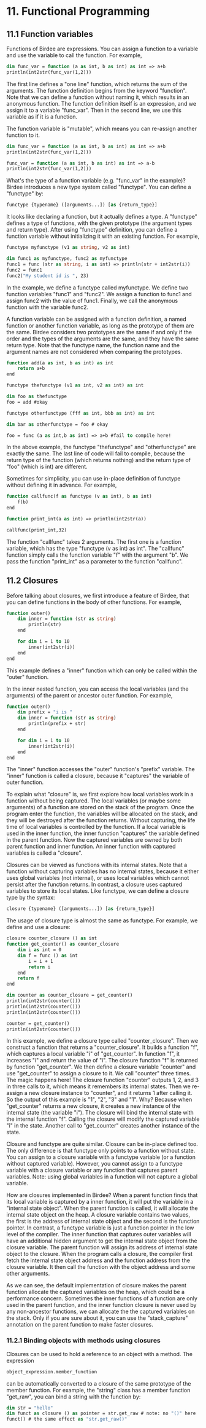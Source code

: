# 11. Functional Programming

## 11.1 Function variables

Functions of Birdee are expressions. You can assign a function to a variable and use the variable to call the function. For example,

```vb
dim func_var = function (a as int, b as int) as int => a+b
println(int2str(func_var(1,2))) 
```

The first line defines a "one line" function, which returns the sum of the arguments. The function definition begins from the keyword "function". Note that we can define a function without naming it, which results in an anonymous function. The function definition itself is an expression, and we assign it to a variable "func\_var". Then in the second line, we use this variable as if it is a function.

The function variable is "mutable", which means you can re-assign another function to it.

```vb
dim func_var = function (a as int, b as int) as int => a+b
println(int2str(func_var(1,2)))

func_var = function (a as int, b as int) as int => a-b
println(int2str(func_var(1,2)))
```

What's the type of a function variable (e.g. "func\_var" in the example)? Birdee introduces a new type system called "functype". You can define a "functype" by:

```vb
functype {typename} ([arguments...]) [as {return_type}]
```

It looks like declaring a function, but it actually defines a type. A "functype" defines a type of functions, with the given prototype (the argument types and return type). After using "functype" definition, you can define a function variable without initializing it with an existing function. For example,

```vb
functype myfunctype (v1 as string, v2 as int)

dim func1 as myfunctype, func2 as myfunctype
func1 = func (str as string, i as int) => println(str + int2str(i))
func2 = func1
func2("My student id is ", 23)
```

In the example, we define a functype called myfunctype. We define two function variables "func1" and "func2". We assign a function to func1 and assign func2 with the value of func1. Finally, we call the anonymous function with the variable func2.

A function variable can be assigned with a function definition, a named function or another function variable, as long as the prototype of them are the same. Birdee considers two prototypes are the same if and only if the order and the types of the arguments are the same, and they have the same return type. Note that the functype name, the function name and the argument names are not considered when comparing the prototypes.

```vb
function add(a as int, b as int) as int
	return a+b
end

functype thefunctype (v1 as int, v2 as int) as int

dim foo as thefunctype
foo = add #okay

functype otherfunctype (fff as int, bbb as int) as int

dim bar as otherfunctype = foo # okay

foo = func (a as int,b as int) => a+b #fail to compile here!
```

In the above example, the functype "thefunctype" and "otherfunctype" are exactly the same. The last line of code will fail to compile, because the return type of the function (which returns nothing) and the return type of "foo" (which is int) are different.

Sometimes for simplicity, you can use in-place definition of functype without defining it in advance. For example,

```vb
function callfunc(f as functype (v as int), b as int) 
	f(b)
end

function print_int(a as int) => println(int2str(a))

callfunc(print_int,32)
```

The function "callfunc" takes 2 arguments. The first one is a function variable, which has the type "functype (v as int) as int". The "callfunc" function simply calls the function variable "f" with the argument "b". We pass the function "print\_int" as a parameter to the function "callfunc".

## 11.2 Closures

Before talking about closures, we first introduce a feature of Birdee, that you can define functions in the body of other functions. For example,

```vb
function outer()
	dim inner = function (str as string)
		println(str)
	end

	for dim i = 1 to 10
		inner(int2str(i))
	end
end
```

This example defines a "inner" function which can only be called within the "outer" function.

In the inner nested function, you can access the local variables (and the arguments) of the parent or ancestor outer function. For example,

```vb
function outer()
	dim prefix = "i is "
	dim inner = function (str as string)
		println(prefix + str)
	end

	for dim i = 1 to 10
		inner(int2str(i))
	end
end
```

The "inner" function accesses the "outer" function's "prefix" variable. The "inner" function is called a closure, because it "captures" the variable of outer function.

To explain what "closure" is, we first explore how local variables work in a function without being captured. The local variables (or maybe some arguments) of a function are stored on the stack of the program. Once the program enter the function, the variables will be allocated on the stack, and they will be destroyed after the function returns. Without capturing, the life time of local variables is controlled by the function. If a local variable is used in the inner function, the inner function "captures" the variable defined in the parent function. Now the captured variables are owned by both parent function and inner function. An inner function with captured variables is called a "closure".

Closures can be viewed as functions with its internal states. Note that a function without capturing variables has no internal states, because it either uses global variables (not internal), or uses local variables which cannot persist after the function returns. In contrast, a closure uses captured variables to store its local states. Like functype, we can define a closure type by the syntax:

```vb
closure {typename} ([arguments...]) [as {return_type}]
```

The usage of closure type is almost the same as functype. For example, we define and use a closure:

```vb
closure counter_closure () as int
function get_counter() as counter_closure
	dim i as int = 0
	dim f = func () as int
		i = i + 1
		return i
	end
	return f
end

dim counter as counter_closure = get_counter()
println(int2str(counter()))
println(int2str(counter()))
println(int2str(counter()))

counter = get_counter()
println(int2str(counter()))
```

In this example, we define a closure type called "counter\_closure". Then we construct a function that returns a "counter\_closure". It builds a function "f", which captures a local variable "i" of "get\_counter". In function "f", it increases "i" and return the value of "i". The closure function "f" is returned by function "get\_counter". We then define a closure variable "counter" and use "get\_counter" to assign a closure to it. We call "counter" three times. The magic happens here! The closure function "counter" outputs 1, 2, and 3 in three calls to it, which means it remembers its internal states. Then we re-assign a new closure instance to "counter", and it returns 1 after calling it. So the output of this example is "1", "2", "3" and "1". Why? Because when "get\_counter" returns a new closure, it creates a new instance of the internal state (the variable "i"). The closure will bind the internal state with the internal function "f". Calling the closure will modify the captured variable "i" in the state. Another call to "get\_counter" creates another instance of the state.

Closure and functype are quite similar. Closure can be in-place defined too. The only difference is that functype only points to a function without state. You can assign to a closure variable with a functype variable (or a function without captured variable). However, you cannot assign to a functype variable with a closure variable or any function that captures parent variables. Note: using global variables in a function will not capture a global variable.

How are closures implemented in Birdee? When a parent function finds that its local variable is captured by a inner function, it will put the variable in a "internal state object". When the parent function is called, it will allocate the internal state object on the heap. A closure variable contains two values, the first is the address of internal state object and the second is the function pointer. In contrast, a functype variable is just a function pointer in the low level of the compiler. The inner function that captures outer variables will have an additional hidden argument to get the internal state object from the closure variable. The parent function will assign its address of internal state object to the closure. When the program calls a closure, the compiler first fetch the internal state object address and the function address from the closure variable. It then call the function with the object address and some other arguments.

As we can see, the default implementation of closure makes the parent function allocate the captured variables on the heap, which could be a performance concern. Sometimes the inner functions of a function are only used in the parent function, and the inner function closure is never used by any non-ancestor functions, we can allocate the the captured variables on the stack. Only if you are sure about it, you can use the "stack\_capture" annotation on the parent function to make faster closures.

### 11.2.1 Binding objects with methods using closures

Closures can be used to hold a reference to an object with a method. The expression 

```vb
object_expression.member_function
```

can be automatically converted to a closure of the same prototype of the member function. For example, the "string" class has a member function "get\_raw", you can bind a string with the function by:

```vb
dim str = "hello"
dim funct as closure () as pointer = str.get_raw # note: no "()" here
funct() # the same effect as "str.get_raw()"
```